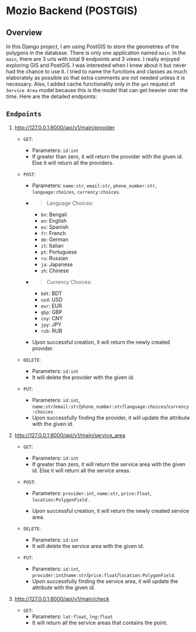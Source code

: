 # Mozio Backend (POSTGIS)

##

## Overview

In this Django project, I am using PostGIS to store the geometries of the polygons in the database. There is only one application named `main`. In the `main`, there are 3 urls with total 9 endpoints and 3 views. I really enjoyed exploring GIS and PostGIS. I was interested when I knew about it but never had the chance to use it. I tried to name the functions and classes as much elaborately as possible so that extra comments are not needed unless it is necessary. Also, I added cache functionality only in the `get` request of `Service Area` model because this is the model that can get heavier over the time. Here are the detailed endpoints:

##

## `Endpoints`

1. http://127.0.0.1:8000/api/v1/main/provider

   - `GET`:
     - Parameters: `id:int`
     - If greater than zero, it will return the provider with the given id. Else it will return all the providers.
   - `POST`:

     - Parameters: `name:str`, `email:str`, `phone_number:str`, `language:choices`, `currency:choices`.
     - > Language Choices:
       - `bn`: Bengali
       - `en`: English
       - `es`: Spanish
       - `fr`: French
       - `de`: German
       - `it`: Italian
       - `pt`: Portuguese
       - `ru`: Russian
       - `ja`: Japanese
       - `zh`: Chinese
     - > Currency Choices:

       - `bdt`: BDT
       - `usd`: USD
       - `eur`: EUR
       - `gbp`: GBP
       - `cny`: CNY
       - `jpy`: JPY
       - `rub`: RUB

     - Upon successful creation, it will return the newly created provider.

   - `DELETE`:
     - Parameters: `id:int`
     - It will delete the provider with the given id.
   - `PUT`:
     - Parameters: `id:int`, `name:str`/`email:str`/`phone_number:str`/`language:choices`/`currency:choices`
     - Upon successfully finding the provider, it will update the attribute with the given id.

2. http://127.0.0.1:8000/api/v1/main/service_area

   - `GET`:
     - Parameters: `id:int`
     - If greater than zero, it will return the service area with the given id. Else it will return all the service areas.
   - `POST`:

     - Parameters: `provider:int`, `name:str`, `price:float`, `location:PolygonField` .

     - Upon successful creation, it will return the newly created service area.

   - `DELETE`:
     - Parameters: `id:int`
     - It will delete the service area with the given id.
   - `PUT`:
     - Parameters: `id:int`, `provider:int`/`name:str`/`price:float`/`location:PolygonField`.
     - Upon successfully finding the service area, it will update the attribute with the given id.

3. http://127.0.0.1:8000/api/v1/main/check
   - `GET`:
     - Parameters: `lat:float`, `lng:float`
     - It will return all the service areas that contains the point.

##
